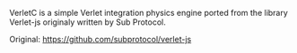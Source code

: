VerletC is a simple Verlet integration physics engine ported from the library Verlet-js originaly written by Sub Protocol.

Original: https://github.com/subprotocol/verlet-js


